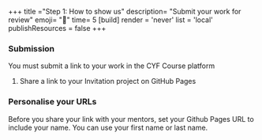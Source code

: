 +++
title ="Step 1: How to show us"
description= "Submit your work for review"
emoji= "🤖"
time= 5
[build]
  render = 'never'
  list = 'local'
  publishResources = false 
+++

### Submission

You must submit a link to your work in the CYF Course platform

1. Share a link to your Invitation project on GitHub Pages

### Personalise your URLs

Before you share your link with your mentors, set your Github Pages URL to include your name. You can use your first name or last name.
